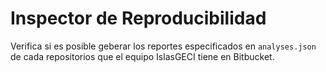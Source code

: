 # Inspector de Reproducibilidad

Verifica si es posible geberar los reportes especificados en `analyses.json` de
cada repositorios que el equipo IslasGECI tiene en Bitbucket.
